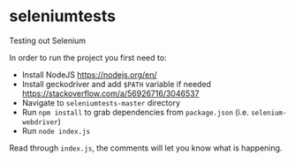 # seleniumtests
Testing out Selenium

In order to run the project you first need to:

- Install NodeJS https://nodejs.org/en/
- Install geckodriver and add `$PATH` variable if needed https://stackoverflow.com/a/56926716/3046537
- Navigate to `seleniumtests-master` directory
- Run `npm install` to grab dependencies from `package.json` (i.e. `selenium-webdriver`)
- Run `node index.js`


Read through `index.js`, the comments will let you know what is happening.
